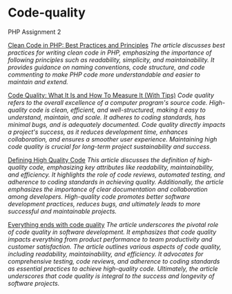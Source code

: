 # Code-quality
PHP Assignment 2

[Clean Code in PHP: Best Practices and Principles](https://medium.com/@teal33t/clean-code-in-php-best-practices-and-principles-8ccf2f1673a7#:~:text=To%20write%20clean%20code%20in%20PHP%2C%20it's%20important%20to%20follow,understand%2C%20maintain%2C%20and%20extend.)
*The article discusses best practices for writing clean code in PHP, emphasizing the importance of following principles such as readability, simplicity, and maintainability. It provides guidance on naming conventions, code structure, and code commenting to make PHP code more understandable and easier to maintain and extend.*

[Code Quality: What It Is and How To Measure It (With Tips)](https://www.indeed.com/career-advice/career-development/what-is-code-quality#:~:text=Typically%2C%20a%20code%20is%20high,Easy%20to%20understand)
*Code quality refers to the overall excellence of a computer program's source code. High-quality code is clean, efficient, and well-structured, making it easy to understand, maintain, and scale. It adheres to coding standards, has minimal bugs, and is adequately documented. Code quality directly impacts a project's success, as it reduces development time, enhances collaboration, and ensures a smoother user experience. Maintaining high code quality is crucial for long-term project sustainability and success.*

[Defining High Quality Code](https://about.codecov.io/blog/defining-high-quality-code/)
*This article discusses the definition of high-quality code, emphasizing key attributes like readability, maintainability, and efficiency. It highlights the role of code reviews, automated testing, and adherence to coding standards in achieving quality. Additionally, the article emphasizes the importance of clear documentation and collaboration among developers. High-quality code promotes better software development practices, reduces bugs, and ultimately leads to more successful and maintainable projects.*

[Everything ends with code quality](https://www.iar.com/knowledge/learn/code-quality/everything-ends-with-code-quality/)
*The article underscores the pivotal role of code quality in software development. It emphasizes that code quality impacts everything from product performance to team productivity and customer satisfaction. The article outlines various aspects of code quality, including readability, maintainability, and efficiency. It advocates for comprehensive testing, code reviews, and adherence to coding standards as essential practices to achieve high-quality code. Ultimately, the article underscores that code quality is integral to the success and longevity of software projects.*

